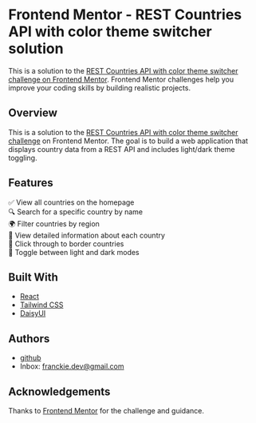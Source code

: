 # Frontend Mentor - REST Countries API with color theme switcher solution

This is a solution to the [REST Countries API with color theme switcher challenge on Frontend Mentor](https://www.frontendmentor.io/challenges/rest-countries-api-with-color-theme-switcher-5cacc469fec04111f7b848ca). Frontend Mentor challenges help you improve your coding skills by building realistic projects. 
## Overview

This is a solution to the [REST Countries API with color theme switcher challenge](https://www.frontendmentor.io/challenges/rest-countries-api-with-color-theme-switcher-8d8b5e64) on Frontend Mentor. The goal is to build a web application that displays country data from a REST API and includes light/dark theme toggling.
## Features

✅ View all countries on the homepage  
🔍 Search for a specific country by name  
🌍 Filter countries by region  
📄 View detailed information about each country  
🔗 Click through to border countries  
🌙 Toggle between light and dark modes

## Built With

- [React](https://reactjs.org/)
- [Tailwind CSS](https://tailwindcss.com/)
- [DaisyUI](https://daisyui.com/)
## Authors

- [github](https://github.com/Fr4nckie)
- Inbox: franckie.dev@gmail.com


## Acknowledgements

Thanks to [Frontend Mentor](https://www.frontendmentor.io) for the challenge and guidance.
